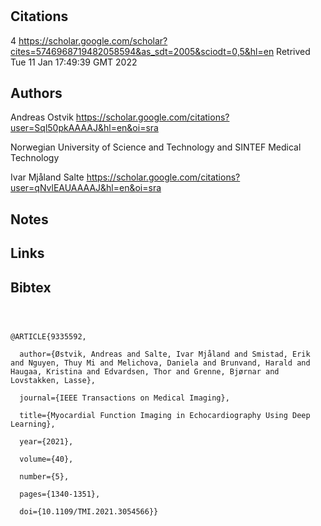 # 
## Citations
4
https://scholar.google.com/scholar?cites=5746968719482058594&as_sdt=2005&sciodt=0,5&hl=en
Retrived
Tue 11 Jan 17:49:39 GMT 2022

## Authors 
Andreas Ostvik
https://scholar.google.com/citations?user=Sql50pkAAAAJ&hl=en&oi=sra

Norwegian University of Science and Technology and SINTEF Medical Technology

Ivar Mjåland Salte
https://scholar.google.com/citations?user=qNvlEAUAAAAJ&hl=en&oi=sra


## Notes

## Links 

## Bibtex 

```



@ARTICLE{9335592,

  author={Østvik, Andreas and Salte, Ivar Mjåland and Smistad, Erik and Nguyen, Thuy Mi and Melichova, Daniela and Brunvand, Harald and Haugaa, Kristina and Edvardsen, Thor and Grenne, Bjørnar and Lovstakken, Lasse},

  journal={IEEE Transactions on Medical Imaging}, 

  title={Myocardial Function Imaging in Echocardiography Using Deep Learning}, 

  year={2021},

  volume={40},

  number={5},

  pages={1340-1351},

  doi={10.1109/TMI.2021.3054566}}

```

